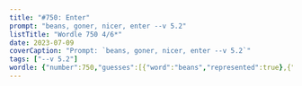 ```yaml
---
title: "#750: Enter"
prompt: "beans, goner, nicer, enter --v 5.2"
listTitle: "Wordle 750 4/6*"
date: 2023-07-09
coverCaption: "Prompt: `beans, goner, nicer, enter --v 5.2`"
tags: ["--v 5.2"]
wordle: {"number":750,"guesses":[{"word":"beans","represented":true},{"word":"goner","represented":false},{"word":"nicer","represented":null},{"word":"enter","represented":true}],"yes_count":2}
---
```

